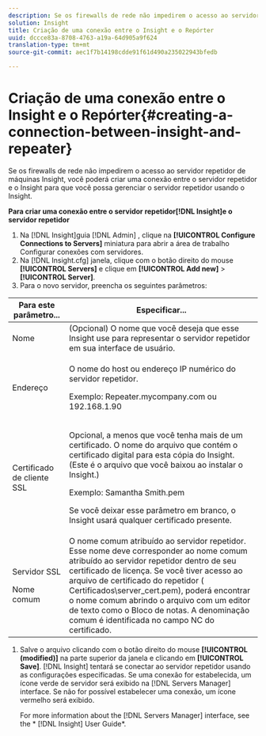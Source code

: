 ```yaml
---
description: Se os firewalls de rede não impedirem o acesso ao servidor repetidor de máquinas Insight, você poderá criar uma conexão entre o servidor repetidor e o Insight para que você possa gerenciar o servidor repetidor usando o Insight.
solution: Insight
title: Criação de uma conexão entre o Insight e o Repórter
uuid: dccce83a-8708-4763-a19a-64d905a9f624
translation-type: tm+mt
source-git-commit: aec1f7b14198cdde91f61d490a235022943bfedb

---
```



# Criação de uma conexão entre o Insight e o Repórter{#creating-a-connection-between-insight-and-repeater}

Se os firewalls de rede não impedirem o acesso ao servidor repetidor de máquinas Insight, você poderá criar uma conexão entre o servidor repetidor e o Insight para que você possa gerenciar o servidor repetidor usando o Insight.

**Para criar uma conexão entre o servidor repetidor[!DNL Insight]e o servidor repetidor**

1. Na [!DNL Insight]guia [!DNL Admin] , clique na **[!UICONTROL Configure Connections to Servers]** miniatura para abrir a área de trabalho Configurar conexões com servidores.
1. Na [!DNL Insight.cfg] janela, clique com o botão direito do mouse **[!UICONTROL Servers]** e clique em **[!UICONTROL Add new]** > **[!UICONTROL Server]**.
1. Para o novo servidor, preencha os seguintes parâmetros:

<table id="table_DD79587255134B5A888A0F57CF10E5B0"> 
 <thead> 
  <tr> 
   <th colname="col1" class="entry"> Para este parâmetro... </th> 
   <th colname="col2" class="entry"> Especificar... </th> 
  </tr> 
 </thead>
 <tbody> 
  <tr> 
   <td colname="col1"> Nome </td> 
   <td colname="col2">(Opcional) O nome que você deseja que esse <span class="keyword"> Insight</span> use para representar o servidor repetidor em sua interface de usuário. </td> 
  </tr> 
  <tr> 
   <td colname="col1"> Endereço </td> 
   <td colname="col2"> <p>O nome do host ou endereço IP numérico do servidor repetidor. </p> <p>Exemplo: <span class="filepath"> Repeater.mycompany.com</span> ou 192.168.1.90 </p> </td> 
  </tr> 
  <tr> 
   <td colname="col1"> Certificado de cliente SSL </td> 
   <td colname="col2"> <p>Opcional, a menos que você tenha mais de um certificado. O nome do arquivo que contém o certificado digital para esta cópia do <span class="keyword"> Insight</span>. (Este é o arquivo que você baixou ao instalar o <span class="keyword"> Insight</span>.) </p> <p>Exemplo: <span class="filepath"> Samantha Smith.pem</span></p> <p>Se você deixar esse parâmetro em branco, o <span class="keyword"> Insight</span> usará qualquer certificado presente. </p> </td> 
  </tr> 
  <tr> 
   <td colname="col1"> <p>Servidor SSL </p> <p>Nome comum </p> </td> 
   <td colname="col2">O nome comum atribuído ao servidor repetidor. Esse nome deve corresponder ao nome comum atribuído ao servidor repetidor dentro de seu certificado de licença. Se você tiver acesso ao arquivo de certificado do repetidor (<span class="filepath"> Certificados\server_cert.pem</span>), poderá encontrar o nome comum abrindo o arquivo com um editor de texto como o Bloco de notas. A denominação comum é identificada no campo NC do certificado. </td> 
  </tr> 
 </tbody> 
</table>

1. Salve o arquivo clicando com o botão direito do mouse **[!UICONTROL (modified)]** na parte superior da janela e clicando em **[!UICONTROL Save]**. [!DNL Insight] tentará se conectar ao servidor repetidor usando as configurações especificadas. Se uma conexão for estabelecida, um ícone verde de servidor será exibido na [!DNL Servers Manager] interface. Se não for possível estabelecer uma conexão, um ícone vermelho será exibido.

   For more information about the [!DNL Servers Manager] interface, see the * [!DNL Insight] User Guide*.

